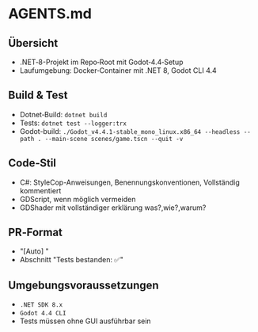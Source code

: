 # AGENTS.md

## Übersicht
- .NET‑8-Projekt im Repo‑Root mit Godot‑4.4‑Setup
- Laufumgebung: Docker‑Container mit .NET 8, Godot CLI 4.4

## Build & Test
- Dotnet‑Build: `dotnet build`
- Tests: `dotnet test --logger:trx`
- Godot-build: `./Godot_v4.4.1-stable_mono_linux.x86_64 --headless --path . --main-scene scenes/game.tscn --quit -v`

## Code‑Stil
- C#: StyleCop-Anweisungen, Benennungskonventionen, Vollständig kommentiert
- GDScript, wenn möglich vermeiden
- GDShader mit vollständiger erklärung was?,wie?,warum?

## PR‑Format
- "[Auto] <Kurzbeschreibung>"
- Abschnitt "Tests bestanden: ✅"

## Umgebungsvoraussetzungen
- `.NET SDK 8.x`
- `Godot 4.4 CLI`
- Tests müssen ohne GUI ausführbar sein
